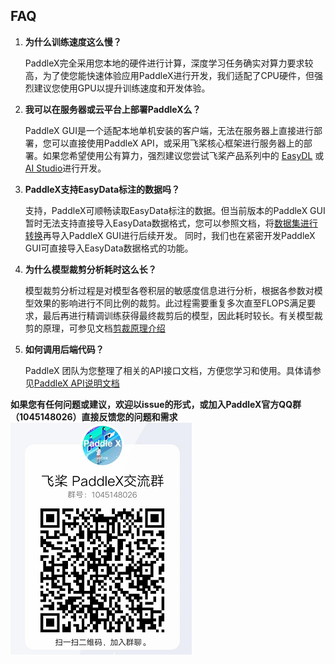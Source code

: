 ## FAQ

1. **为什么训练速度这么慢？**

   PaddleX完全采用您本地的硬件进行计算，深度学习任务确实对算力要求较高，为了使您能快速体验应用PaddleX进行开发，我们适配了CPU硬件，但强烈建议您使用GPU以提升训练速度和开发体验。

   

2. **我可以在服务器或云平台上部署PaddleX么？**

   PaddleX GUI是一个适配本地单机安装的客户端，无法在服务器上直接进行部署，您可以直接使用PaddleX API，或采用飞桨核心框架进行服务器上的部署。如果您希望使用公有算力，强烈建议您尝试飞桨产品系列中的 [EasyDL](https://ai.baidu.com/easydl/) 或 [AI Studio](https://aistudio.baidu.com/aistudio/index)进行开发。

   

3. **PaddleX支持EasyData标注的数据吗？**

   支持，PaddleX可顺畅读取EasyData标注的数据。但当前版本的PaddleX GUI暂时无法支持直接导入EasyData数据格式，您可以参照文档，将[数据集进行转换](https://paddlex.readthedocs.io/zh_CN/latest/appendix/how_to_convert_dataset.html)再导入PaddleX GUI进行后续开发。
   同时，我们也在紧密开发PaddleX GUI可直接导入EasyData数据格式的功能。

   

4. **为什么模型裁剪分析耗时这么长？**

   模型裁剪分析过程是对模型各卷积层的敏感度信息进行分析，根据各参数对模型效果的影响进行不同比例的裁剪。此过程需要重复多次直至FLOPS满足要求，最后再进行精调训练获得最终裁剪后的模型，因此耗时较长。有关模型裁剪的原理，可参见文档[剪裁原理介绍](https://paddlepaddle.github.io/PaddleSlim/algo/algo.html#2-%E5%8D%B7%E7%A7%AF%E6%A0%B8%E5%89%AA%E8%A3%81%E5%8E%9F%E7%90%86)

   

5. **如何调用后端代码？**

   PaddleX 团队为您整理了相关的API接口文档，方便您学习和使用。具体请参见[PaddleX API说明文档](https://paddlex.readthedocs.io/zh_CN/latest/apis/index.html)



**如果您有任何问题或建议，欢迎以issue的形式，或加入PaddleX官方QQ群（1045148026）直接反馈您的问题和需求**
![](./images/QR.jpg)

